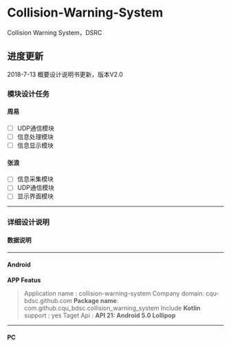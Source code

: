 # Collision-Warning-System
Collision Warning System，DSRC 

## 进度更新
2018-7-13
概要设计说明书更新，版本V2.0

### 模块设计任务
#### 周易

* [ ] UDP通信模块
* [ ] 信息处理模块
* [ ] 信息显示模块

#### 张浪

* [ ] 信息采集模块
* [ ] UDP通信模块
* [ ] 显示界面模块

----
### 详细设计说明
#### 数据说明
***
#### Android
**APP Featus**
> Application name : collision-warning-system
> Company domain: cqu-bdsc.github.com
> **Package name**: com.github.cqu_bdsc.collision_warning_system
> Include **Kotlin** support : yes
> Taget Api : **API 21: Android 5.0 Lollipop**

***
#### PC



